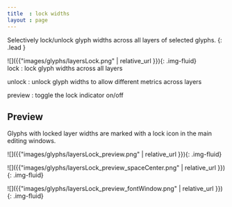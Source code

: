 ```yaml
---
title  : lock widths
layout : page
---
```


Selectively lock/unlock glyph widths across all layers of selected glyphs.
{: .lead }


<div class='row'>

<div class='col-sm-4' markdown='1'> 
![]({{"images/glyphs/layersLock.png" | relative_url }}){: .img-fluid}
</div>

<div class='col-sm-8' markdown='1'> 
lock
: lock glyph widths across all layers

unlock
: unlock glyph widths to allow different metrics across layers

preview
: toggle the lock indicator on/off
</div>

</div>


Preview
-------

Glyphs with locked layer widths are marked with a lock icon in the main editing windows.

![]({{"images/glyphs/layersLock_preview.png" | relative_url }}){: .img-fluid}

![]({{"images/glyphs/layersLock_preview_spaceCenter.png" | relative_url }}){: .img-fluid}

![]({{"images/glyphs/layersLock_preview_fontWindow.png" | relative_url }}){: .img-fluid}
